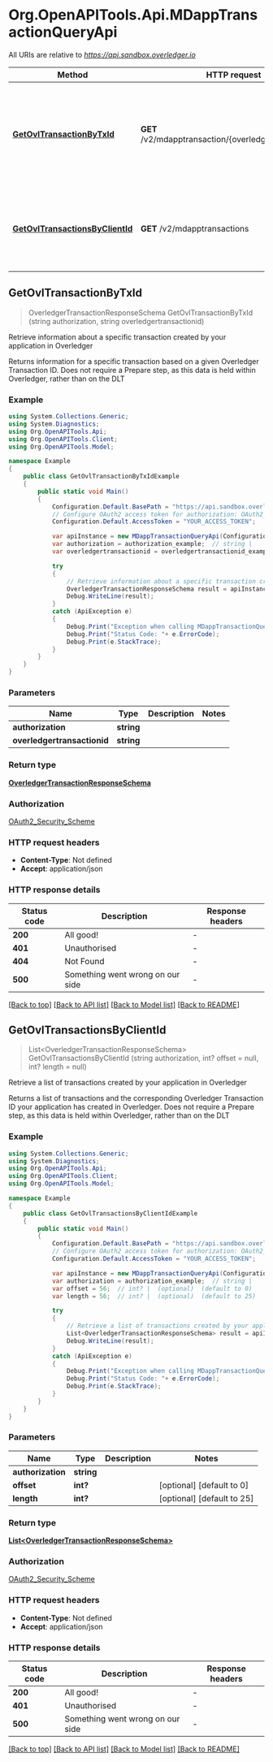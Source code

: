 # Org.OpenAPITools.Api.MDappTransactionQueryApi

All URIs are relative to *https://api.sandbox.overledger.io*

Method | HTTP request | Description
------------- | ------------- | -------------
[**GetOvlTransactionByTxId**](MDappTransactionQueryApi.md#getovltransactionbytxid) | **GET** /v2/mdapptransaction/{overledgertransactionid} | Retrieve information about a specific transaction created by your application in Overledger
[**GetOvlTransactionsByClientId**](MDappTransactionQueryApi.md#getovltransactionsbyclientid) | **GET** /v2/mdapptransactions | Retrieve a list of transactions created by your application in Overledger



## GetOvlTransactionByTxId

> OverledgerTransactionResponseSchema GetOvlTransactionByTxId (string authorization, string overledgertransactionid)

Retrieve information about a specific transaction created by your application in Overledger

Returns information for a specific transaction based on a given Overledger Transaction ID. Does not require a Prepare step, as this data is held within Overledger, rather than on the DLT

### Example

```csharp
using System.Collections.Generic;
using System.Diagnostics;
using Org.OpenAPITools.Api;
using Org.OpenAPITools.Client;
using Org.OpenAPITools.Model;

namespace Example
{
    public class GetOvlTransactionByTxIdExample
    {
        public static void Main()
        {
            Configuration.Default.BasePath = "https://api.sandbox.overledger.io";
            // Configure OAuth2 access token for authorization: OAuth2_Security_Scheme
            Configuration.Default.AccessToken = "YOUR_ACCESS_TOKEN";

            var apiInstance = new MDappTransactionQueryApi(Configuration.Default);
            var authorization = authorization_example;  // string | 
            var overledgertransactionid = overledgertransactionid_example;  // string | 

            try
            {
                // Retrieve information about a specific transaction created by your application in Overledger
                OverledgerTransactionResponseSchema result = apiInstance.GetOvlTransactionByTxId(authorization, overledgertransactionid);
                Debug.WriteLine(result);
            }
            catch (ApiException e)
            {
                Debug.Print("Exception when calling MDappTransactionQueryApi.GetOvlTransactionByTxId: " + e.Message );
                Debug.Print("Status Code: "+ e.ErrorCode);
                Debug.Print(e.StackTrace);
            }
        }
    }
}
```

### Parameters


Name | Type | Description  | Notes
------------- | ------------- | ------------- | -------------
 **authorization** | **string**|  | 
 **overledgertransactionid** | **string**|  | 

### Return type

[**OverledgerTransactionResponseSchema**](OverledgerTransactionResponseSchema.md)

### Authorization

[OAuth2_Security_Scheme](../README.md#OAuth2_Security_Scheme)

### HTTP request headers

- **Content-Type**: Not defined
- **Accept**: application/json


### HTTP response details
| Status code | Description | Response headers |
|-------------|-------------|------------------|
| **200** | All good! |  -  |
| **401** | Unauthorised |  -  |
| **404** | Not Found |  -  |
| **500** | Something went wrong on our side |  -  |

[[Back to top]](#)
[[Back to API list]](../README.md#documentation-for-api-endpoints)
[[Back to Model list]](../README.md#documentation-for-models)
[[Back to README]](../README.md)


## GetOvlTransactionsByClientId

> List&lt;OverledgerTransactionResponseSchema&gt; GetOvlTransactionsByClientId (string authorization, int? offset = null, int? length = null)

Retrieve a list of transactions created by your application in Overledger

Returns a list of transactions and the corresponding Overledger Transaction ID your application has created in Overledger. Does not require a Prepare step, as this data is held within Overledger, rather than on the DLT

### Example

```csharp
using System.Collections.Generic;
using System.Diagnostics;
using Org.OpenAPITools.Api;
using Org.OpenAPITools.Client;
using Org.OpenAPITools.Model;

namespace Example
{
    public class GetOvlTransactionsByClientIdExample
    {
        public static void Main()
        {
            Configuration.Default.BasePath = "https://api.sandbox.overledger.io";
            // Configure OAuth2 access token for authorization: OAuth2_Security_Scheme
            Configuration.Default.AccessToken = "YOUR_ACCESS_TOKEN";

            var apiInstance = new MDappTransactionQueryApi(Configuration.Default);
            var authorization = authorization_example;  // string | 
            var offset = 56;  // int? |  (optional)  (default to 0)
            var length = 56;  // int? |  (optional)  (default to 25)

            try
            {
                // Retrieve a list of transactions created by your application in Overledger
                List<OverledgerTransactionResponseSchema> result = apiInstance.GetOvlTransactionsByClientId(authorization, offset, length);
                Debug.WriteLine(result);
            }
            catch (ApiException e)
            {
                Debug.Print("Exception when calling MDappTransactionQueryApi.GetOvlTransactionsByClientId: " + e.Message );
                Debug.Print("Status Code: "+ e.ErrorCode);
                Debug.Print(e.StackTrace);
            }
        }
    }
}
```

### Parameters


Name | Type | Description  | Notes
------------- | ------------- | ------------- | -------------
 **authorization** | **string**|  | 
 **offset** | **int?**|  | [optional] [default to 0]
 **length** | **int?**|  | [optional] [default to 25]

### Return type

[**List&lt;OverledgerTransactionResponseSchema&gt;**](OverledgerTransactionResponseSchema.md)

### Authorization

[OAuth2_Security_Scheme](../README.md#OAuth2_Security_Scheme)

### HTTP request headers

- **Content-Type**: Not defined
- **Accept**: application/json


### HTTP response details
| Status code | Description | Response headers |
|-------------|-------------|------------------|
| **200** | All good! |  -  |
| **401** | Unauthorised |  -  |
| **500** | Something went wrong on our side |  -  |

[[Back to top]](#)
[[Back to API list]](../README.md#documentation-for-api-endpoints)
[[Back to Model list]](../README.md#documentation-for-models)
[[Back to README]](../README.md)


